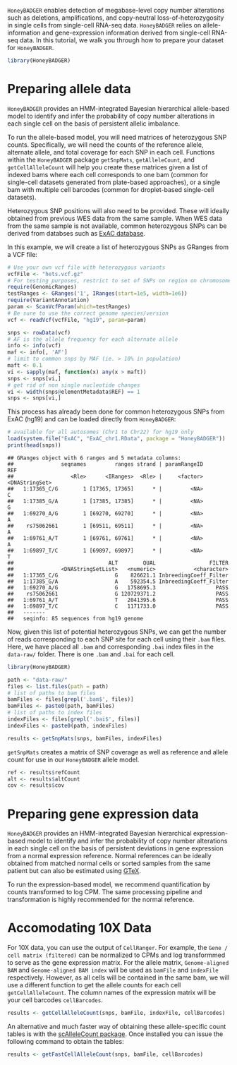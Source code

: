`HoneyBADGER` enables detection of megabase-level copy number alterations such as deletions, amplifications, and copy-neutral loss-of-heterozygosity in single cells from single-cell RNA-seq data. `HoneyBADGER` relies on allele-information and gene-expression information derived from single-cell RNA-seq data. In this tutorial, we walk you through how to prepare your dataset for `HoneyBADGER`.

``` r
library(HoneyBADGER)
```

Preparing allele data
=====================

`HoneyBADGER` provides an HMM-integrated Bayesian hierarchical allele-based model to identify and infer the probability of copy number alterations in each single cell on the basis of persistent allelic imbalance.

To run the allele-based model, you will need matrices of heterozygous SNP counts. Specifically, we will need the counts of the reference allele, alternate allele, and total coverage for each SNP in each cell. Functions within the `HoneyBADGER` package `getSnpMats`, `getAlleleCount`, and `getCellAlleleCount` will help you create these matrices given a list of indexed bams where each cell corresponds to one bam (common for single-cell datasets generated from plate-based approaches), or a single bam with multiple cell barcodes (common for droplet-based single-cell datasets).

Heterozygous SNP positions will also need to be provided. These will ideally obtained from previous WES data from the same sample. When WES data from the same sample is not available, common heterozygous SNPs can be derived from databses such as [ExAC database](http://exac.broadinstitute.org/).

In this example, we will create a list of heterozygous SNPs as GRanges from a VCF file:

``` r
# Use your own vcf file with heterozygous variants
vcfFile <- "hets.vcf.gz"
# For testing purposes, restrict to set of SNPs on region on chromosome 1
require(GenomicRanges)
testRanges <- GRanges('1', IRanges(start=1e5, width=1e6))
require(VariantAnnotation)
param <- ScanVcfParam(which=testRanges)
# Be sure to use the correct genome species/version
vcf <- readVcf(vcfFile, "hg19", param=param)

snps <- rowData(vcf)
# AF is the allele frequency for each alternate allele
info <- info(vcf)
maf <- info[, 'AF']
# limit to common snps by MAF (ie. > 10% in population)
maft <- 0.1
vi <- sapply(maf, function(x) any(x > maft))
snps <- snps[vi,]
# get rid of non single nucleotide changes
vi <- width(snps@elementMetadata$REF) == 1
snps <- snps[vi,]
```

This process has already been done for common heterozygous SNPs from ExAC (hg19) and can be loaded directly from `HoneyBADGER`:

``` r
# available for all autosomes (Chr1 to Chr22) for hg19 only
load(system.file("ExAC", "ExAC_chr1.RData", package = "HoneyBADGER"))
print(head(snps))
```

    ## GRanges object with 6 ranges and 5 metadata columns:
    ##               seqnames         ranges strand | paramRangeID            REF
    ##                  <Rle>      <IRanges>  <Rle> |     <factor> <DNAStringSet>
    ##   1:17365_C/G        1 [17365, 17365]      * |         <NA>              C
    ##   1:17385_G/A        1 [17385, 17385]      * |         <NA>              G
    ##   1:69270_A/G        1 [69270, 69270]      * |         <NA>              A
    ##    rs75062661        1 [69511, 69511]      * |         <NA>              A
    ##   1:69761_A/T        1 [69761, 69761]      * |         <NA>              A
    ##   1:69897_T/C        1 [69897, 69897]      * |         <NA>              T
    ##                              ALT        QUAL                 FILTER
    ##               <DNAStringSetList>   <numeric>            <character>
    ##   1:17365_C/G                  G    826621.1 InbreedingCoeff_Filter
    ##   1:17385_G/A                  A    592354.5 InbreedingCoeff_Filter
    ##   1:69270_A/G                  G   1758695.3                   PASS
    ##    rs75062661                  G 120729371.2                   PASS
    ##   1:69761_A/T                  T   2041395.6                   PASS
    ##   1:69897_T/C                  C   1171733.0                   PASS
    ##   -------
    ##   seqinfo: 85 sequences from hg19 genome

Now, given this list of potential heterozygous SNPs, we can get the number of reads corresponding to each SNP site for each cell using their `.bam` files. Here, we have placed all `.bam` and corresponding `.bai` index files in the `data-raw/` folder. There is one `.bam` and `.bai` for each cell.

``` r
library(HoneyBADGER)

path <- "data-raw/"
files <- list.files(path = path)
# list of paths to bam files
bamFiles <- files[grepl('.bam$', files)]
bamFiles <- paste0(path, bamFiles)
# list of paths to index files
indexFiles <- files[grepl('.bai$', files)]
indexFiles <- paste0(path, indexFiles)

results <- getSnpMats(snps, bamFiles, indexFiles)
```

`getSnpMats` creates a matrix of SNP coverage as well as reference and allele count for use in our `HoneyBADGER` allele model.

``` r
ref <- results$refCount
alt <- results$altCount
cov <- results$cov
```

Preparing gene expression data
==============================

`HoneyBADGER` provides an HMM-integrated Bayesian hierarchical expression-based model to identify and infer the probability of copy number alterations in each single cell on the basis of persistent deviations in gene expression from a normal expression reference. Normal references can be ideally obtained from matched normal cells or sorted samples from the same patient but can also be estimated using [GTeX](https://www.gtexportal.org/home/).

To run the expression-based model, we recommend quantification by counts transformed to log CPM. The same processing pipeline and transformation is highly recommended for the normal reference.

Accomodating 10X Data
=====================

For 10X data, you can use the output of `CellRanger`. For example, the `Gene / cell matrix (filtered)` can be normalized to CPMs and log transformmed to serve as the gene expression matrix. For the allele matrix, `Genome-aligned BAM` and `Genome-aligned BAM index` will be used as `bamFile` and `indexFile` respectively. However, as all cells will be contained in the same bam, we will use a different function to get the allele counts for each cell `getCellAlleleCount`. The column names of the expression matrix will be your cell barcodes `cellBarcodes`.

``` r
results <- getCellAlleleCount(snps, bamFile, indexFile, cellBarcodes)
```

An alternative and much faster way of obtaining these allele-specific count tables is with the [scAlleleCount package](https://github.com/barkasn/scAlleleCount). Once installed you can issue the following command to obtain the tables:

``` r
results <- getFastCellAlleleCount(snps, bamFile, cellBarcodes)
```